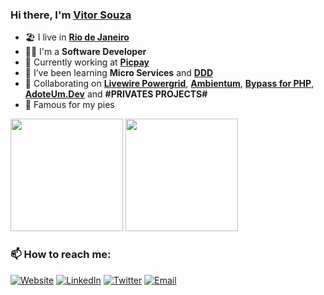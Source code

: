 ### Hi there, I'm [Vitor Souza](https://www.vsouza.rio.br)

- 🏖 I live in [**Rio de Janeiro**](http://visit.rio/)
- 👨‍💼 I'm a **Software Developer** 
- 🏡 Currently working at [**Picpay**](https://www.picpay.com)
- 🌱 I’ve been learning **Micro Services** and [**DDD**](https://www.amazon.com.br/Domain-Driven-Design-Eric-Evans/dp/8550800651/)
- 👯 Collaborating on [**Livewire Powergrid**](https://github.com/Power-Components/livewire-powergrid), [**Ambientum**](https://github.com/ambientum/ambientum), [**Bypass for PHP**](https://github.com/ciareis/bypass), [**AdoteUm.Dev**](https://github.com/beerandcodeteam/adoteumdev) and **#PRIVATES PROJECTS#**
- 🥧 Famous for my pies

<div>
    <img height="180em" src="https://github-readme-stats.vercel.app/api?username=vs0uz4&show_icons=true&include_all_commits=true&count_private=true"/>
    <img height="180em" src="https://github-readme-stats.vercel.app/api/top-langs/?username=vs0uz4&layout=compact&langs_count=8"/> 
</div>

<h3>📫 How to reach me:</h3>

<p align="left">
    <a href="https://www.vsouza.rio.br" target="_blank"><img alt="Website" src="https://img.shields.io/badge/Website-vsouza.rio.br-blue?label&style=social&logo=brave"></a> 
    <a href="https://www.linkedin.com/in/v1t0rs0uz4/" target="_blank"><img alt="LinkedIn" src="https://img.shields.io/badge/Linkedin-@v1t0rs0uz4-blue?label&style=social&logo=linkedin"></a>
    <a href="https://twitter.com/V1t0rS0uz4" target="_blank"><img alt="Twitter" src="https://img.shields.io/badge/Twitter-@V1t0rS0uz4-blue?label&style=social&logo=twitter"></a>
    <a href="mailto:vitor.rodrigues@gmail.com"><img alt="Email" src="https://img.shields.io/badge/Email-vitor.rodrigues@gmail.com-blue?label&style=social&logo=gmail"></a>
    <!--
    <a href="https://stackoverflow.com/users/XXXXXXXXXXXX?tab=profile" target="_blank"><img alt="Stack Overflow" src="https://img.shields.io/badge/Stackoverflow-%USER%-blue?style=flat&logo=stackoverflow"></a>
    -->
</p>

